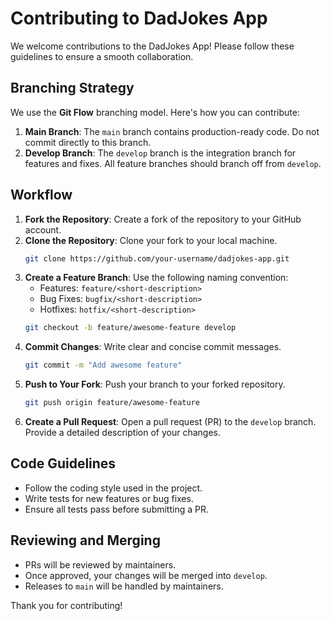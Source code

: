 # Contributing to DadJokes App

We welcome contributions to the DadJokes App! Please follow these guidelines to ensure a smooth collaboration.

## Branching Strategy

We use the **Git Flow** branching model. Here's how you can contribute:

1. **Main Branch**: The `main` branch contains production-ready code. Do not commit directly to this branch.
2. **Develop Branch**: The `develop` branch is the integration branch for features and fixes. All feature branches should branch off from `develop`.

## Workflow

1. **Fork the Repository**: Create a fork of the repository to your GitHub account.
2. **Clone the Repository**: Clone your fork to your local machine.
    ```bash
    git clone https://github.com/your-username/dadjokes-app.git
    ```
3. **Create a Feature Branch**: Use the following naming convention:
    - Features: `feature/<short-description>`
    - Bug Fixes: `bugfix/<short-description>`
    - Hotfixes: `hotfix/<short-description>`
    ```bash
    git checkout -b feature/awesome-feature develop
    ```
4. **Commit Changes**: Write clear and concise commit messages.
    ```bash
    git commit -m "Add awesome feature"
    ```
5. **Push to Your Fork**: Push your branch to your forked repository.
    ```bash
    git push origin feature/awesome-feature
    ```
6. **Create a Pull Request**: Open a pull request (PR) to the `develop` branch. Provide a detailed description of your changes.

## Code Guidelines

- Follow the coding style used in the project.
- Write tests for new features or bug fixes.
- Ensure all tests pass before submitting a PR.

## Reviewing and Merging

- PRs will be reviewed by maintainers.
- Once approved, your changes will be merged into `develop`.
- Releases to `main` will be handled by maintainers.

Thank you for contributing!  